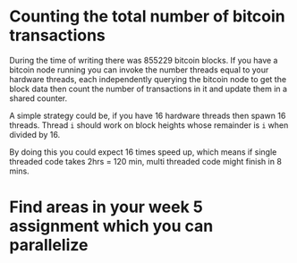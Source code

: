 # Counting the total number of bitcoin transactions

During the time of writing there was 855229 bitcoin blocks.
If you have a bitcoin node running you can invoke the number threads equal to your hardware threads,
each independently querying the bitcoin node to get the block data then count the number of transactions
in it and update them in a shared counter.

A simple strategy could be, if you have 16 hardware threads then spawn 16 threads.
Thread `i` should work on block heights whose remainder is `i` when divided by 16.

By doing this you could expect 16 times speed up, which means if single threaded code
takes 2hrs = 120 min, multi threaded code might finish in 8 mins.

# Find areas in your week 5 assignment which you can parallelize
